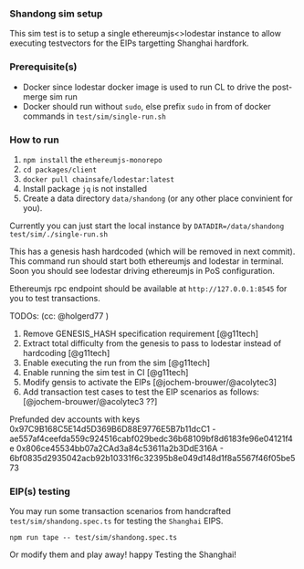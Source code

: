 ### Shandong sim setup

This sim test is to setup a single ethereumjs<>lodestar instance to allow executing testvectors for the EIPs targetting Shanghai hardfork.

### Prerequisite(s)

- Docker since lodestar docker image is used to run CL to drive the post-merge sim run
- Docker should run without `sudo`, else prefix `sudo` in from of docker commands in `test/sim/single-run.sh`

### How to run

1. `npm install` the `ethereumjs-monorepo`
2. `cd packages/client`
3. `docker pull chainsafe/lodestar:latest`
4. Install package `jq` is not installed
5. Create a data directory `data/shandong` (or any other place convinient for you).

Currently you can just start the local instance by
`DATADIR=/data/shandong test/sim/./single-run.sh`

This has a genesis hash hardcoded (which will be removed in next commit). This command run should start both ethereumjs and lodestar in terminal. Soon you should see lodestar driving ethereumjs in PoS configuration.

Ethereumjs rpc endpoint should be available at `http://127.0.0.1:8545` for you to test transactions.

TODOs: (cc: @holgerd77 )

1. Remove GENESIS_HASH specification requirement [@g11tech]
2. Extract total difficulty from the genesis to pass to lodestar instead of hardcoding [@g11tech]
3. Enable executing the run from the sim [@g11tech]
4. Enable running the sim test in CI [@g11tech]
5. Modify gensis to activate the EIPs [@jochem-brouwer/@acolytec3]
6. Add transaction test cases to test the EIP scenarios as follows: [@jochem-brouwer/@acolytec3 ??]

Prefunded dev accounts with keys
0x97C9B168C5E14d5D369B6D88E9776E5B7b11dcC1 - ae557af4ceefda559c924516cabf029bedc36b68109bf8d6183fe96e04121f4e
0x806ce45534bb07a2CAd3a84c53611a2b3DdE316A - 6bf0835d2935042acb92b10331f6c32395b8e049d148d1f8a5567f46f05be573

### EIP(s) testing

You may run some transaction scenarios from handcrafted `test/sim/shandong.spec.ts` for testing the `Shanghai` EIPS.

`npm run tape -- test/sim/shandong.spec.ts`

Or modify them and play away!
happy Testing the Shanghai!
